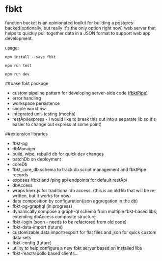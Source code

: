# fbkt
function bucket is an opinionated toolkit for building a postgres-backed(optionally, but really it's the only option right now) web server that helps to quickly pull together data in a JSON format to support web app development.

usage:
```
npm install --save fbkt
```

```
npm run test
```

```
npm run dev
```

##base fbkt package
- custom pipeline pattern for developing server-side code (<a href="https://github.com/stlbucket/fbkt/blob/master/Fbkt/coreLibs/fbktPipe/fbktPipe/index.js">fbktPipe</a>)
 - error handling
 - workspace persistence
 - simple workflow
- integrated unit-testing (mocha)
- restApi(express - i would like to break this out into a separate lib so it's easier to change out express at some point)

##extension libraries
- fbkt-pg
 - dbManager
  - build, wipe, rebuild db for quick dev changes
  - patchDb on deployment
 - coreDb
  - fbkt_core_db schema to track db script management and fbktPipe records
  - exposes /fbkt and /ping api endpoints for default restApi
 - dbAccess
  - wraps knex.js for traditional db access.  (this is an old lib that will be re-written, but it works for now)
  - data composition by configuration(json aggregation in the db)
- fbkt-pg-graphql (in progress)
 - dynamically compose a graph-ql schema from multiple fbkt-based libs, extending dbAccess.composite structure
- fbkt-login (soon - needs to be refactored from old code)
- fbkt-data-import (future)
 - customizable data import/export for flat files and json for quick custom data sets
- fbkt-config (future)
 - utility to help configure a new fbkt server based on installed libs
- fbkt-react/apollo based clients... 
